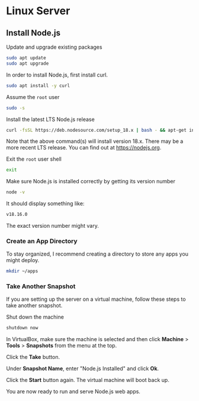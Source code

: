 # Linux Server

## Install Node.js

Update and upgrade existing packages

```sh
sudo apt update
sudo apt upgrade
```

In order to install Node.js, first install curl.

```sh
sudo apt install -y curl
```

Assume the `root` user

```sh
sudo -s
```

Install the latest LTS Node.js release

```sh
curl -fsSL https://deb.nodesource.com/setup_18.x | bash - && apt-get install -y nodejs
```

Note that the above command(s) will install version 18.x. There may be a more
recent LTS release. You can find out at https://nodejs.org.

Exit the `root` user shell

```sh
exit
```

Make sure Node.js is installed correctly by getting its version number

```sh
node -v
```

It should display something like:

```sh
v18.16.0
```

The exact version number might vary.

### Create an App Directory

To stay organized, I recommend creating a directory to store any apps you might
deploy.

```sh
mkdir ~/apps
```

### Take Another Snapshot

If you are setting up the server on a virtual machine, follow these steps to
take another snapshot.

Shut down the machine

```sh
shutdown now
```

In VirtualBox, make sure the machine is selected and then click **Machine** >
**Tools** > **Snapshots** from the menu at the top.

Click the **Take** button.

Under **Snapshot Name**, enter "Node.js Installed" and click **Ok**.

Click the **Start** button again. The virtual machine will boot back up.

You are now ready to run and serve Node.js web apps.
